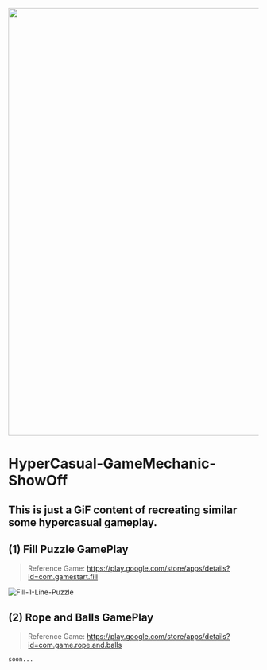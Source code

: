 <p align="center">
    <img width="860px" src="https://www.google.com/url?sa=i&url=https%3A%2F%2Flovepik.com%2Fimage-450044977%2Fvector-video-game-icon.html&psig=AOvVaw1E6iIhm8jFBxiOvTVZxZlL&ust=1663954710402000&source=images&cd=vfe&ved=0CAwQjRxqFwoTCMC3mtD4qPoCFQAAAAAdAAAAABAN">    
</p>

# HyperCasual-GameMechanic-ShowOff
## This is just a GiF content of recreating similar some hypercasual gameplay.

## (1) Fill Puzzle GamePlay
> Reference Game: https://play.google.com/store/apps/details?id=com.gamestart.fill

![Fill-1-Line-Puzzle](https://user-images.githubusercontent.com/113447169/191811124-fba074e0-03cc-40aa-9ca7-1d8e3991d331.gif)

## (2) Rope and Balls GamePlay
> Reference Game: https://play.google.com/store/apps/details?id=com.game.rope.and.balls

```
soon...
```
